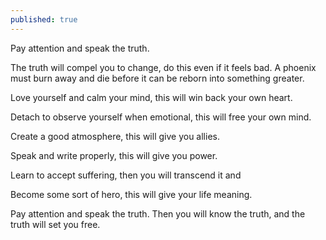 ```yaml
---
published: true
---
```

Pay attention and speak the truth.

The truth will compel you to change, do this even if it feels bad. A phoenix must burn away and die before it can be reborn into something greater.

Love yourself and calm your mind, this will win back your own heart.

Detach to observe yourself when emotional, this will free your own mind.

Create a good atmosphere, this will give you allies.

Speak and write properly, this will give you power.

Learn to accept suffering, then you will transcend it and

Become some sort of hero, this will give your life meaning.

Pay attention and speak the truth. Then you will know the truth, and the truth will set you free.
